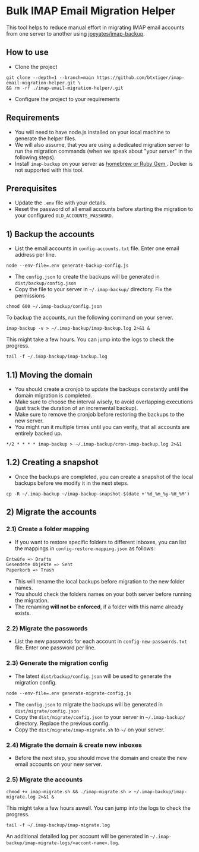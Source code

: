 # Bulk IMAP Email Migration Helper

This tool helps to reduce manual effort in migrating IMAP email accounts from one server to another using
[joeyates/imap-backup](https://github.com/joeyates/imap-backup).

## How to use
- Clone the project
```shell
git clone --depth=1 --branch=main https://github.com/btxtiger/imap-email-migration-helper.git \
&& rm -rf ./imap-email-migration-helper/.git
```
- Configure the project to your requirements

## Requirements

- You will need to have node.js installed on your local machine to generate the helper files.
- We will also assume, that you are using a dedicated migration server to run the migration commands
  (when we speak about "your server" in the following steps).
- Install `imap-backup` on your server as [homebrew or Ruby Gem
  ](https://github.com/joeyates/imap-backup?tab=readme-ov-file#installation). Docker is not supported with this tool.

## Prerequisites

- Update the `.env` file with your details.
- Reset the password of all email accounts before starting the migration to your configured `OLD_ACCOUNTS_PASSWORD`.

## 1) Backup the accounts

- List the email accounts in `config-accounts.txt` file. Enter one email address per line.

```shell
node --env-file=.env generate-backup-config.js
```

- The `config.json` to create the backups will be generated in `dist/backup/config.json`
- Copy the file to your server in `~/.imap-backup/` directory.
  Fix the permissions

```shell
chmod 600 ~/.imap-backup/config.json
```

To backup the accounts, run the following command on your server.

```shell
imap-backup -v > ~/.imap-backup/imap-backup.log 2>&1 &
```

This might take a few hours. You can jump into the logs to check the progress.

```shell
tail -f ~/.imap-backup/imap-backup.log
```

## 1.1) Moving the domain

- You should create a cronjob to update the backups constantly until the domain migration is completed.
- Make sure to choose the interval wisely, to avoid overlapping executions (just track the duration of an incremental backup).
- Make sure to remove the cronjob before restoring the backups to the new server.
- You might run it multiple times until you can verify, that all accounts are entirely backed up.

```shell
*/2 * * * * imap-backup > ~/.imap-backup/cron-imap-backup.log 2>&1
```

## 1.2) Creating a snapshot

- Once the backups are completed, you can create a snapshot of the local backups before we modify it in the next steps.

```shell
cp -R ~/.imap-backup ~/imap-backup-snapshot-$(date +'%d_%m_%y-%H_%M')
```

## 2) Migrate the accounts

### 2.1) Create a folder mapping

- If you want to restore specific folders to different inboxes, you can list the mappings in
  `config-restore-mapping.json` as follows:

```sh
Entwüfe => Drafts
Gesendete Objekte => Sent
Paperkorb => Trash
```

- This will rename the local backups before migration to the new folder names.
- You should check the folders names on your both server before running the migration.
- The renaming **will not be enforced**, if a folder with this name already exists.

### 2.2) Migrate the passwords

- List the new passwords for each account in `config-new-passwords.txt` file. Enter one password per line.

### 2.3) Generate the migration config

- The latest `dist/backup/config.json` will be used to generate the migration config.

```shell
node --env-file=.env generate-migrate-config.js
```

- The `config.json` to migrate the backups will be generated in `dist/migrate/config.json`
- Copy the `dist/migrate/config.json` to your server in `~/.imap-backup/` directory. Replace the previous config.
- Copy the `dist/migrate/imap-migrate.sh` to `~/` on your server.

### 2.4) Migrate the domain & create new inboxes

- Before the next step, you should move the domain and create the new email accounts on your new server.

### 2.5) Migrate the accounts

```shell
chmod +x imap-migrate.sh && ./imap-migrate.sh > ~/.imap-backup/imap-migrate.log 2>&1 &
```

This might take a few hours aswell. You can jump into the logs to check the progress.

```shell
tail -f ~/.imap-backup/imap-migrate.log
```

An additional detailed log per account will be generated in `~/.imap-backup/imap-migrate-logs/<accont-name>.log`.


